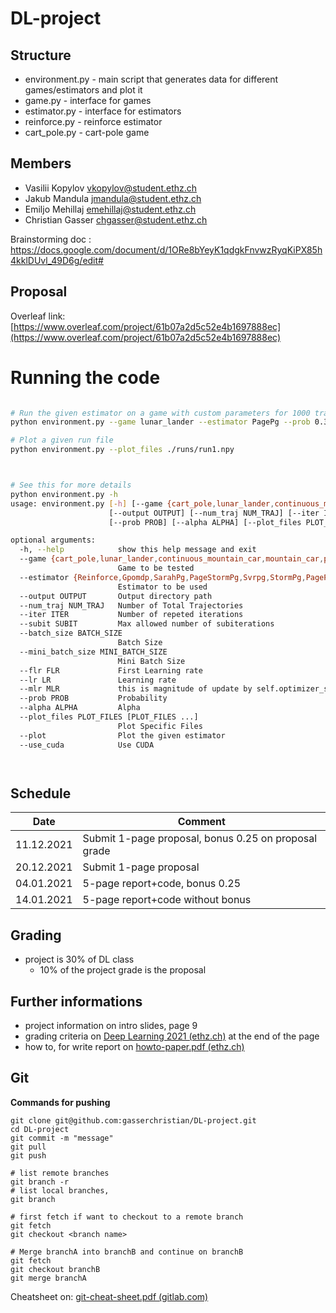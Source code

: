 # DL-project

## Structure 
- environment.py - main script that generates data for different games/estimators and plot it  
- game.py - interface for games
- estimator.py - interface for estimators
- reinforce.py - reinforce estimator 
- cart_pole.py - cart-pole game 


## Members

- Vasilii Kopylov vkopylov@student.ethz.ch
- Jakub Mandula jmandula@student.ethz.ch
- Emiljo Mehillaj emehillaj@student.ethz.ch
- Christian Gasser chgasser@student.ethz.ch

Brainstorming doc : https://docs.google.com/document/d/1ORe8bYeyK1qdgkFnvwzRyqKiPX85h4kklDUvl_49D6g/edit#

## Proposal

Overleaf link: [https://www.overleaf.com/project/61b07a2d5c52e4b1697888ec](https://www.overleaf.com/project/61b07a2d5c52e4b1697888ec)


# Running the code

```bash

# Run the given estimator on a game with custom parameters for 1000 trajectories and 20 repetitions
python environment.py --game lunar_lander --estimator PagePg --prob 0.3 --iter 20 --num_traj 1000 --output ./runs

# Plot a given run file
python environment.py --plot_files ./runs/run1.npy



# See this for more details
python environment.py -h
usage: environment.py [-h] [--game {cart_pole,lunar_lander,continuous_mountain_car,mountain_car,pendulum}] [--estimator {Reinforce,Gpomdp,SarahPg,PageStormPg,Svrpg,StormPg,PagePg,all}]
                      [--output OUTPUT] [--num_traj NUM_TRAJ] [--iter ITER] [--subit SUBIT] [--batch_size BATCH_SIZE] [--mini_batch_size MINI_BATCH_SIZE] [--flr FLR] [--lr LR] [--mlr MLR]
                      [--prob PROB] [--alpha ALPHA] [--plot_files PLOT_FILES [PLOT_FILES ...]] [--plot] [--use_cuda]

optional arguments:
  -h, --help            show this help message and exit
  --game {cart_pole,lunar_lander,continuous_mountain_car,mountain_car,pendulum}
                        Game to be tested
  --estimator {Reinforce,Gpomdp,SarahPg,PageStormPg,Svrpg,StormPg,PagePg,all}
                        Estimator to be used
  --output OUTPUT       Output directory path
  --num_traj NUM_TRAJ   Number of Total Trajectories
  --iter ITER           Number of repeted iterations
  --subit SUBIT         Max allowed number of subiterations
  --batch_size BATCH_SIZE
                        Batch Size
  --mini_batch_size MINI_BATCH_SIZE
                        Mini Batch Size
  --flr FLR             First Learning rate
  --lr LR               Learning rate
  --mlr MLR             this is magnitude of update by self.optimizer_sub
  --prob PROB           Probability
  --alpha ALPHA         Alpha
  --plot_files PLOT_FILES [PLOT_FILES ...]
                        Plot Specific Files
  --plot                Plot the given estimator
  --use_cuda            Use CUDA




```


## Schedule

| Date       | Comment                                              |
| ---------- | ---------------------------------------------------- |
| 11.12.2021 | Submit 1-page proposal, bonus 0.25 on proposal grade |
| 20.12.2021 | Submit 1-page proposal                               |
| 04.01.2021 | 5-page report+code, bonus 0.25                       |
| 14.01.2021 | 5-page report+code without bonus                     |

## Grading

- project is 30% of DL class
  - 10% of the project grade is the proposal



## Further informations

- project information on intro slides, page 9
- grading criteria on [Deep Learning 2021 (ethz.ch)](http://www.da.inf.ethz.ch/teaching/2021/DeepLearning/) at the end of the page
- how to, for write report on [howto-paper.pdf (ethz.ch)](http://www.da.inf.ethz.ch/teaching/2021/DeepLearning/files/howto-paper.pdf)

## Git

**Commands for pushing**

```shell
git clone git@github.com:gasserchristian/DL-project.git
cd DL-project
git commit -m "message"
git pull
git push

# list remote branches
git branch -r
# list local branches, 
git branch

# first fetch if want to checkout to a remote branch
git fetch
git checkout <branch name>

# Merge branchA into branchB and continue on branchB
git fetch
git checkout branchB
git merge branchA
```

Cheatsheet on: [git-cheat-sheet.pdf (gitlab.com)](https://about.gitlab.com/images/press/git-cheat-sheet.pdf)

